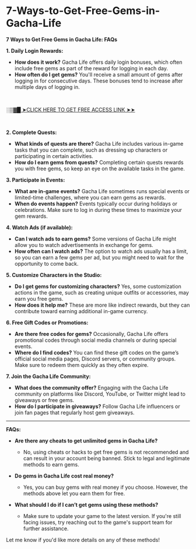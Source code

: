 # 7-Ways-to-Get-Free-Gems-in-Gacha-Life
<p><strong>7 Ways to Get Free Gems in Gacha Life: FAQs</strong></p>
<p><strong>1. Daily Login Rewards:</strong></p>
<ul>
<li><strong>How does it work?</strong> Gacha Life offers daily login bonuses, which often include free gems as part of the reward for logging in each day.</li>
<li><strong>How often do I get gems?</strong> You'll receive a small amount of gems after logging in for consecutive days. These bonuses tend to increase after multiple days of logging in.</li>
</ul>
<p>&nbsp;</p>
<p><a href="https://allresources.xyz/life9999.html/">░▒▓█ ➤CLICK HERE TO GET FREE ACCESS LINK ➤➤</a></p>
<p>&nbsp;</p>
<p><strong>2. Complete Quests:</strong></p>
<ul>
<li><strong>What kinds of quests are there?</strong> Gacha Life includes various in-game tasks that you can complete, such as dressing up characters or participating in certain activities.</li>
<li><strong>How do I earn gems from quests?</strong> Completing certain quests rewards you with free gems, so keep an eye on the available tasks in the game.</li>
</ul>
<p><strong>3. Participate in Events:</strong></p>
<ul>
<li><strong>What are in-game events?</strong> Gacha Life sometimes runs special events or limited-time challenges, where you can earn gems as rewards.</li>
<li><strong>When do events happen?</strong> Events typically occur during holidays or celebrations. Make sure to log in during these times to maximize your gem rewards.</li>
</ul>
<p><strong>4. Watch Ads (if available):</strong></p>
<ul>
<li><strong>Can I watch ads to earn gems?</strong> Some versions of Gacha Life might allow you to watch advertisements in exchange for gems.</li>
<li><strong>How often can I watch ads?</strong> The option to watch ads usually has a limit, so you can earn a few gems per ad, but you might need to wait for the opportunity to come back.</li>
</ul>
<p><strong>5. Customize Characters in the Studio:</strong></p>
<ul>
<li><strong>Do I get gems for customizing characters?</strong> Yes, some customization actions in the game, such as creating unique outfits or accessories, may earn you free gems.</li>
<li><strong>How does it help me?</strong> These are more like indirect rewards, but they can contribute toward earning additional in-game currency.</li>
</ul>
<p><strong>6. Free Gift Codes or Promotions:</strong></p>
<ul>
<li><strong>Are there free codes for gems?</strong> Occasionally, Gacha Life offers promotional codes through social media channels or during special events.</li>
<li><strong>Where do I find codes?</strong> You can find these gift codes on the game&rsquo;s official social media pages, Discord servers, or community groups. Make sure to redeem them quickly as they often expire.</li>
</ul>
<p><strong>7. Join the Gacha Life Community:</strong></p>
<ul>
<li><strong>What does the community offer?</strong> Engaging with the Gacha Life community on platforms like Discord, YouTube, or Twitter might lead to giveaways or free gems.</li>
<li><strong>How do I participate in giveaways?</strong> Follow Gacha Life influencers or join fan pages that regularly host gem giveaways.</li>
</ul>
<hr />
<p><strong>FAQs:</strong></p>
<ul>
<li>
<p><strong>Are there any cheats to get unlimited gems in Gacha Life?</strong></p>
<ul>
<li>No, using cheats or hacks to get free gems is not recommended and can result in your account being banned. Stick to legal and legitimate methods to earn gems.</li>
</ul>
</li>
<li>
<p><strong>Do gems in Gacha Life cost real money?</strong></p>
<ul>
<li>Yes, you can buy gems with real money if you choose. However, the methods above let you earn them for free.</li>
</ul>
</li>
<li>
<p><strong>What should I do if I can&rsquo;t get gems using these methods?</strong></p>
<ul>
<li>Make sure to update your game to the latest version. If you're still facing issues, try reaching out to the game's support team for further assistance.</li>
</ul>
</li>
</ul>
<p>Let me know if you'd like more details on any of these methods!</p>
